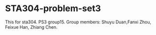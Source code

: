 # STA304-problem-set3
This for sta304. PS3 group15. Group members: Shuyu Duan,Fanxi Zhou, Feixue Han, Zhiang Chen.
